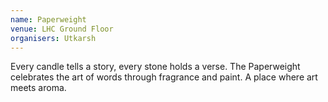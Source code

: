 ```yaml
---
name: Paperweight
venue: LHC Ground Floor
organisers: Utkarsh
---
```


Every candle tells a story, every stone holds a verse. The Paperweight celebrates the art of words through fragrance and paint. A place where art meets aroma.